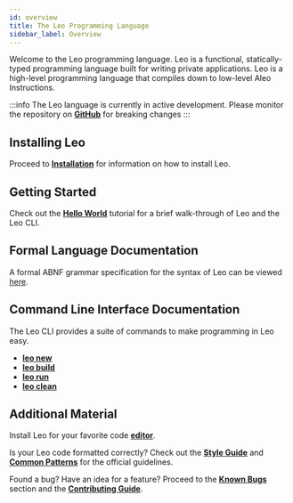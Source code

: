 ```yaml
---
id: overview
title: The Leo Programming Language
sidebar_label: Overview
---
```


Welcome to the Leo programming language. Leo is a functional, statically-typed programming language built
for writing private applications. Leo is a high-level programming language that compiles down to low-level Aleo Instructions.

:::info
The Leo language is currently in active development. Please monitor the repository on [**GitHub**](https://github.com/AleoHQ/leo) for breaking changes
:::

## Installing Leo

Proceed to [**Installation**](01_installation.md) for information on how to install Leo.

## Getting Started

Check out the [**Hello World**](02_hello_world.md) tutorial for a brief walk-through of Leo and the Leo CLI.

## Formal Language Documentation

A formal ABNF grammar specification for the syntax of Leo can be viewed [here](https://github.com/AleoHQ/leo/tree/testnet3/docs/grammar).

[//]: # ()
[//]: # (To learn the core concepts and syntax of Leo, start with the [**Layout of a Leo Program**]&#40;../language/01_layout.md&#41;.)

[//]: # (Leo comes with an advanced testing framework for writing unit and integration tests. Read [**Writing Tests**]&#40;../language/12_tests.md&#41; to learn more.)

[//]: # (## Programming Model)

[//]: # ()
[//]: # (Leo programs are designed to work with Aleo [**record**]&#40;../../aleo/concepts/02_records.md&#41; and [**transaction**]&#40;../../aleo/concepts/03_transactions.md&#41; data. )

[//]: # (Understanding how to access and compute on this data is essential to writing private applications. )

[//]: # (Read the [**Model**]&#40;../programming_model/00_model.md&#41; to learn more.)

## Command Line Interface Documentation

The Leo CLI provides a suite of commands to make programming in Leo easy.

- [**leo new**](../cli/01_new.md)
- [**leo build**](../cli/02_build.md)
- [**leo run**](../cli/03_run.md)
- [**leo clean**](../cli/04_clean.md)

## Additional Material
Install Leo for your favorite code [**editor**](../additional_material/00_tooling.md).

Is your Leo code formatted correctly? Check out the [**Style Guide**](../additional_material/01_style.md) and [**Common Patterns**](../additional_material/02_common.md) for the official guidelines.

Found a bug? Have an idea for a feature? Proceed to the [**Known Bugs**](../additional_material/03_bugs.md) section and the [**Contributing Guide**](../additional_material/04_contributing.md).